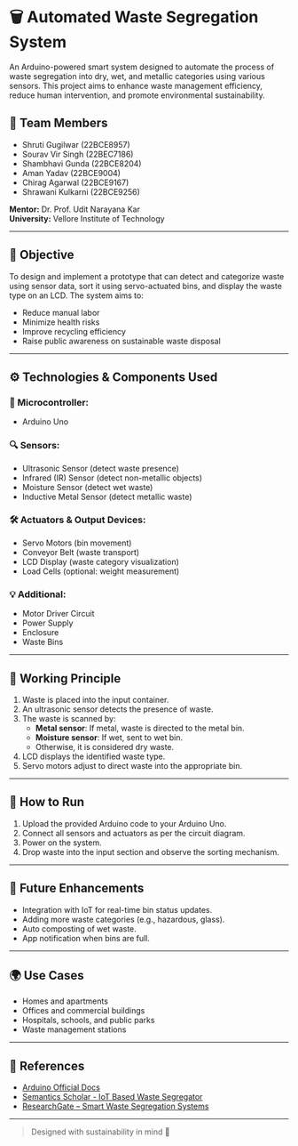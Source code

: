 # 🗑️ Automated Waste Segregation System

An Arduino-powered smart system designed to automate the process of waste segregation into dry, wet, and metallic categories using various sensors. This project aims to enhance waste management efficiency, reduce human intervention, and promote environmental sustainability.

## 👥 Team Members

- Shruti Gugilwar (22BCE8957)
- Sourav Vir Singh (22BEC7186)
- Shambhavi Gunda (22BCE8204)
- Aman Yadav (22BCE9004)
- Chirag Agarwal (22BCE9167)
- Shrawani Kulkarni (22BCE9256)

**Mentor:** Dr. Prof. Udit Narayana Kar  
**University:** Vellore Institute of Technology

---

## 🎯 Objective

To design and implement a prototype that can detect and categorize waste using sensor data, sort it using servo-actuated bins, and display the waste type on an LCD. The system aims to:

- Reduce manual labor
- Minimize health risks
- Improve recycling efficiency
- Raise public awareness on sustainable waste disposal

---

## ⚙️ Technologies & Components Used

### 🧠 Microcontroller:
- Arduino Uno

### 🔍 Sensors:
- Ultrasonic Sensor (detect waste presence)
- Infrared (IR) Sensor (detect non-metallic objects)
- Moisture Sensor (detect wet waste)
- Inductive Metal Sensor (detect metallic waste)

### 🛠️ Actuators & Output Devices:
- Servo Motors (bin movement)
- Conveyor Belt (waste transport)
- LCD Display (waste category visualization)
- Load Cells (optional: weight measurement)

### 💡 Additional:
- Motor Driver Circuit
- Power Supply
- Enclosure
- Waste Bins

---

## 🧪 Working Principle

1. Waste is placed into the input container.
2. An ultrasonic sensor detects the presence of waste.
3. The waste is scanned by:
   - **Metal sensor**: If metal, waste is directed to the metal bin.
   - **Moisture sensor**: If wet, sent to wet bin.
   - Otherwise, it is considered dry waste.
4. LCD displays the identified waste type.
5. Servo motors adjust to direct waste into the appropriate bin.

---

## 🧰 How to Run

1. Upload the provided Arduino code to your Arduino Uno.
2. Connect all sensors and actuators as per the circuit diagram.
3. Power on the system.
4. Drop waste into the input section and observe the sorting mechanism.

---

## 🔬 Future Enhancements

- Integration with IoT for real-time bin status updates.
- Adding more waste categories (e.g., hazardous, glass).
- Auto composting of wet waste.
- App notification when bins are full.

---

## 🌍 Use Cases

- Homes and apartments
- Offices and commercial buildings
- Hospitals, schools, and public parks
- Waste management stations

---

## 📜 References

- [Arduino Official Docs](https://www.arduino.cc/reference/en/)
- [Semantics Scholar - IoT Based Waste Segregator](https://www.semanticscholar.org/paper/IoT-Based-Automated-Waste-Segregator)
- [ResearchGate – Smart Waste Segregation Systems](https://www.researchgate.net/publication/349530230_Smart_Waste_Segregation_and_Monitoring_System_using_IoT)

---





> Designed with sustainability in mind 🌱
